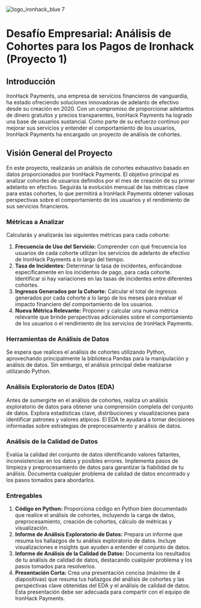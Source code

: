 ![logo_ironhack_blue 7](https://user-images.githubusercontent.com/23629340/40541063-a07a0a8a-601a-11e8-91b5-2f13e4e6b441.png)

# Desafío Empresarial: Análisis de Cohortes para los Pagos de Ironhack (Proyecto 1)

## Introducción

IronHack Payments, una empresa de servicios financieros de vanguardia, ha estado ofreciendo soluciones innovadoras de adelanto de efectivo desde su creación en 2020. Con un compromiso de proporcionar adelantos de dinero gratuitos y precios transparentes, IronHack Payments ha logrado una base de usuarios sustancial. Como parte de su esfuerzo continuo por mejorar sus servicios y entender el comportamiento de los usuarios, IronHack Payments ha encargado un proyecto de análisis de cohortes.

## Visión General del Proyecto

En este proyecto, realizarás un análisis de cohortes exhaustivo basado en datos proporcionados por IronHack Payments. El objetivo principal es analizar cohortes de usuarios definidos por el mes de creación de su primer adelanto en efectivo. Seguirás la evolución mensual de las métricas clave para estas cohortes, lo que permitirá a IronHack Payments obtener valiosas perspectivas sobre el comportamiento de los usuarios y el rendimiento de sus servicios financieros.

### Métricas a Analizar

Calcularás y analizarás las siguientes métricas para cada cohorte:

1. **Frecuencia de Uso del Servicio:** Comprender con qué frecuencia los usuarios de cada cohorte utilizan los servicios de adelanto de efectivo de IronHack Payments a lo largo del tiempo.
2. **Tasa de Incidentes:** Determinar la tasa de incidentes, enfocándose específicamente en los incidentes de pago, para cada cohorte. Identificar si hay variaciones en las tasas de incidentes entre diferentes cohortes.
3. **Ingresos Generados por la Cohorte:** Calcular el total de ingresos generados por cada cohorte a lo largo de los meses para evaluar el impacto financiero del comportamiento de los usuarios.
4. **Nueva Métrica Relevante:** Proponer y calcular una nueva métrica relevante que brinde perspectivas adicionales sobre el comportamiento de los usuarios o el rendimiento de los servicios de IronHack Payments.

### Herramientas de Análisis de Datos

Se espera que realices el análisis de cohortes utilizando Python, aprovechando principalmente la biblioteca Pandas para la manipulación y análisis de datos. Sin embargo, el análisis principal debe realizarse utilizando Python.

### Análisis Exploratorio de Datos (EDA)

Antes de sumergirte en el análisis de cohortes, realiza un análisis exploratorio de datos para obtener una comprensión completa del conjunto de datos. Explora estadísticas clave, distribuciones y visualizaciones para identificar patrones y valores atípicos. El EDA te ayudará a tomar decisiones informadas sobre estrategias de preprocesamiento y análisis de datos.

### Análisis de la Calidad de Datos

Evalúa la calidad del conjunto de datos identificando valores faltantes, inconsistencias en los datos y posibles errores. Implementa pasos de limpieza y preprocesamiento de datos para garantizar la fiabilidad de tu análisis. Documenta cualquier problema de calidad de datos encontrado y los pasos tomados para abordarlos.

### Entregables

1. **Código en Python:** Proporciona código en Python bien documentado que realice el análisis de cohortes, incluyendo la carga de datos, preprocesamiento, creación de cohortes, cálculo de métricas y visualización.
2. **Informe de Análisis Exploratorio de Datos:** Prepara un informe que resuma los hallazgos de tu análisis exploratorio de datos. Incluye visualizaciones e insights que ayuden a entender el conjunto de datos.
3. **Informe de Análisis de la Calidad de Datos:** Documenta los resultados de tu análisis de calidad de datos, destacando cualquier problema y los pasos tomados para resolverlos.
4. **Presentación Corta:** Crea una presentación concisa (máximo de 4 diapositivas) que resuma tus hallazgos del análisis de cohortes y las perspectivas clave obtenidas del EDA y el análisis de calidad de datos. Esta presentación debe ser adecuada para compartir con el equipo de IronHack Payments.

<!-- ### Información Adicional

IronHack Payments está emocionado de obtener perspectivas de este análisis de cohortes para tomar decisiones basadas en datos que puedan mejorar sus servicios financieros y la experiencia del usuario. Tu análisis jugará un papel crucial en la configuración de las estrategias futuras de IronHack Payments.

No dudes en contactar si tienes alguna pregunta o necesitas más aclaraciones sobre el proyecto. Una vez completado, programaremos una presentación o reunión remota para discutir tus hallazgos.

Gracias por asumir este proyecto, y esperamos tus valiosas contribuciones.

Saludos cordiales,
Ejecutivo de IronHack -->

